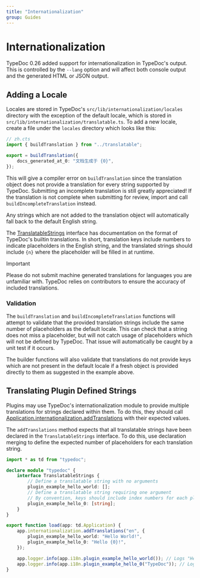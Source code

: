 ```yaml
---
title: "Internationalization"
group: Guides
---
```


# Internationalization

TypeDoc 0.26 added support for internationalization in TypeDoc's output.
This is controlled by the `--lang` option and will affect both console output
and the generated HTML or JSON output.

## Adding a Locale

Locales are stored in TypeDoc's `src/lib/internationalization/locales` directory
with the exception of the default locale, which is stored in
`src/lib/internationalization/translatable.ts`. To add a new locale, create a file
under the `locales` directory which looks like this:

```ts
// zh.cts
import { buildTranslation } from "../translatable";

export = buildTranslation({
    docs_generated_at_0: "文档生成于 {0}",
});
```

This will give a compiler error on `buildTranslation` since the translation object
does not provide a translation for every string supported by TypeDoc. Submitting an
incomplete translation is still greatly appreciated! If the translation is not complete
when submitting for review, import and call `buildIncompleteTranslation` instead.

Any strings which are not added to the translation object will automatically fall back
to the default English string.

The [TranslatableStrings](https://typedoc.org/api/interfaces/TranslatableStrings.html)
interface has documentation on the format of TypeDoc's builtin translations. In short,
translation keys include numbers to indicate placeholders in the English string, and
the translated strings should include `{n}` where the placeholder will be filled in at
runtime.

> [!IMPORTANT]
> Please do not submit machine generated translations for languages you are unfamiliar with.
> TypeDoc relies on contributors to ensure the accuracy of included translations.

### Validation

The `buildTranslation` and `buildIncompleteTranslation` functions will attempt to
validate that the provided translation strings include the same number of
placeholders as the default locale. This can check that a string does not miss a
placeholder, but will not catch usage of placeholders which will not be defined by
TypeDoc. That issue will automatically be caught by a unit test if it occurs.

The builder functions will also validate that translations do not provide keys
which are not present in the default locale if a fresh object is provided directly
to them as suggested in the example above.

## Translating Plugin Defined Strings

Plugins may use TypeDoc's internationalization module to provide multiple
translations for strings declared within them. To do this, they should call
[Application.internationalization.addTranslations] with their expected values.

The `addTranslations` method expects that all translatable strings have been
declared in the `TranslatableStrings` interface. To do this, use declaration
merging to define the expected number of placeholders for each translation string.

```ts
import * as td from "typedoc";

declare module "typedoc" {
    interface TranslatableStrings {
        // Define a translatable string with no arguments
        plugin_example_hello_world: [];
        // Define a translatable string requiring one argument
        // By convention, keys should include index numbers for each placeholder
        plugin_example_hello_0: [string];
    }
}

export function load(app: td.Application) {
    app.internationalization.addTranslations("en", {
        plugin_example_hello_world: "Hello World!",
        plugin_example_hello_0: "Hello {0}!",
    });

    app.logger.info(app.i18n.plugin_example_hello_world()); // Logs "Hello World!"
    app.logger.info(app.i18n.plugin_example_hello_0("TypeDoc")); // Logs "Hello TypeDoc!"
}
```

[Application.internationalization.addTranslations]: https://typedoc.org/api/classes/Internationalization.Internationalization.html#addtranslations
